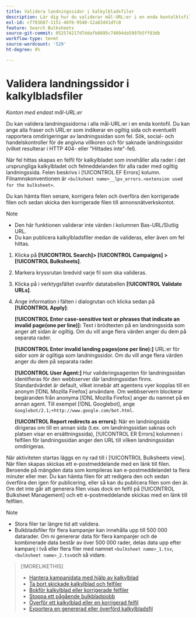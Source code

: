 ```yaml
---
title: Validera landningssidor i kalkylbladsfiler
description: Lär dig hur du validerar mål-URL:er i en enda kontolktsfil.
exl-id: cf703687-1151-46f6-9540-12a83d41dfc8
feature: Search Bulksheets
source-git-commit: 052574217d7ddafb8895c74094da5997b5ff83db
workflow-type: tm+mt
source-wordcount: '529'
ht-degree: 0%

---
```


# Validera landningssidor i kalkylbladsfiler

*Konton med endast mål-URL:er*

Du kan validera landningssidorna i alla mål-URL:er i en enda kontofil. Du kan ange alla fraser och URL:er som indikerar en ogiltig sida och eventuellt rapportera omdirigeringar av landningssidan som fel. Sök, social- och handelskontroller för de angivna villkoren och för saknade landningssidor (vilket resulterar i HTTP 404- eller &quot;Hittades inte&quot;-fel).

När fel hittas skapas en felfil för kalkylbladet som innehåller alla rader i det ursprungliga kalkylbladet och felmeddelanden för alla rader med ogiltig landningssida. Felen beskrivs i [!UICONTROL EF Errors] kolumn. Filnamnskonventionen är `<bulksheet name>__lpv_errors.<extension used for the bulksheet>`.

Du kan hämta filen senare, korrigera felen och överföra den korrigerade filen och sedan skicka den korrigerade filen till annonsnätverkskontot.

>[!NOTE]
>
>* Den här funktionen validerar inte värden i kolumnen Bas-URL/Slutlig URL.
>* Du kan publicera kalkylbladsfiler medan de valideras, eller även om fel hittas.

1. Klicka på **[!UICONTROL Search]> [!UICONTROL Campaigns] >[!UICONTROL Bulksheets]**.

1. Markera kryssrutan bredvid varje fil som ska valideras.

1. Klicka på i verktygsfältet ovanför datatabellen **[!UICONTROL Validate URLs]**.

1. Ange information i fälten i dialogrutan och klicka sedan på **[!UICONTROL Apply]**:

   **[!UICONTROL Enter case-sensitive text or phrases that indicate an invalid page(one per line)]:** Text i brödtexten på en landningssida som anger att sidan är ogiltig. Om du vill ange flera värden anger du dem på separata rader.

   **[!UICONTROL Enter invalid landing pages(one per line):]** URL:er för sidor som är ogiltiga som landningssidor. Om du vill ange flera värden anger du dem på separata rader.

   **[!UICONTROL User Agent:]** Hur valideringsagenten för landningssidan identifieras för den webbserver där landningssidan finns. Standardvärdet är default, vilket innebär att agentens vyer kopplas till en anonym [!DNL Mozilla Firefox] användare. Om webbservern blockerar begäranden från anonyma [!DNL Mozilla Firefox] anger du namnet på en annan agent. Till exempel [!DNL Googlebot], ange `Googlebot/2.1;+http://www.google.com/bot.html`.

   **[!UICONTROL Report redirects as errors]:** När en landningssida dirigeras om till en annan sida (t.ex. om landningssidan saknas och platsen visar en ersättningssida), [!UICONTROL ER Errors] kolumnen i felfilen för landningssidan anger den URL till vilken landningssidan omdirigeras.

När aktiviteten startas läggs en ny rad till i [!UICONTROL Bulksheets view]. När filen skapas skickas ett e-postmeddelande med en länk till filen. Beroende på mängden data som kompileras kan e-postmeddelandet ta flera minuter eller mer. Du kan hämta filen för att redigera den och sedan överföra den igen för publicering, eller så kan du publicera filen som den är. Om det inte går att generera filen visas dock en felfil på [!UICONTROL Bulksheet Management] och ett e-postmeddelande skickas med en länk till felfilen.

>[!NOTE]
>
>* Stora filer tar längre tid att validera.
>* Bulkbladsfiler för flera kampanjer kan innehålla upp till 500 000 datarader. Om ni genererar data för flera kampanjer och de kombinerade data består av över 500 000 rader, delas data upp efter kampanj i två eller flera filer med namnet `<bulksheet name>_1.tsv`, `<bulksheet name>_2.tsv`och så vidare.

>[!MORELIKETHIS]
>
>* [Hantera kampanjdata med hjälp av kalkylblad](bulksheet-about.md)
>* [Ta bort skickade kalkylblad och felfiler](bulksheet-delete.md)
>* [Bokför kalkylblad eller korrigerade felfiler](bulksheet-post.md)
>* [Stoppa ett pågående bulkbladsjobb](bulksheet-stop-job.md)
>* [Överför ett kalkylblad eller en korrigerad felfil](bulksheet-upload.md)
>* [Exportera en genererad eller överförd kalkylbladsfil](bulksheet-export.md)
